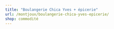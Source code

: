 ```yaml
---
title: "Boulangerie Chica Yves + épicerie"
url: /montjoux/boulangerie-chica-yves-epicerie/
shop: commodité
---
```

